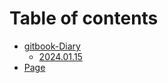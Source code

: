 # Table of contents

* [gitbook-Diary](README.md)
  * [2024.01.15](readme/2024.01.15.md)
* [Page](page.md)
